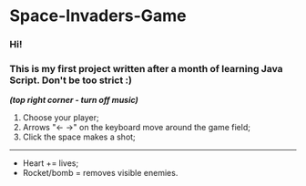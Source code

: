 # Space-Invaders-Game

### Hi! 
### This is my first project written after a month of learning Java Script. Don't be too strict :)

***(top right corner - turn off music)***

1. Choose your player;
2. Arrows "<- ->" on the keyboard move around the game field;
3. Click the space makes a shot;

---------
+ Heart += lives;
+ Rocket/bomb = removes visible enemies.
